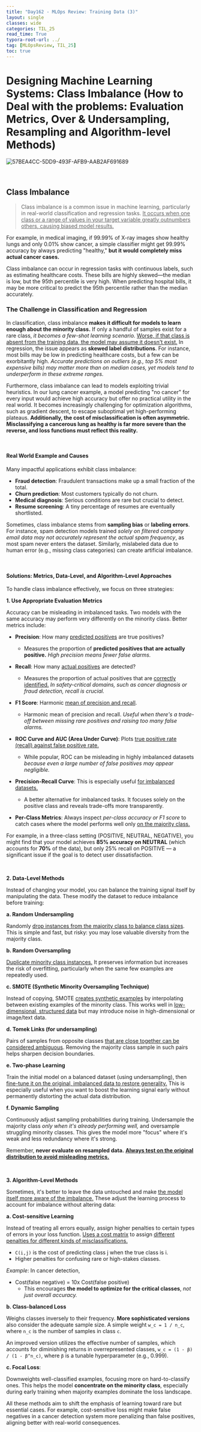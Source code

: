 ```yaml
---
title: "Day162 - MLOps Review: Training Data (3)"
layout: single
classes: wide
categories: TIL_25
read_time: True
typora-root-url: ../
tag: [MLOpsReview, TIL_25]
toc: true 
---
```


# Designing Machine Learning Systems: Class Imbalance (How to Deal with the problems: Evaluation Metrics, Over & Undersampling, Resampling and Algorithm-level Methods)

![57BEA4CC-5DD9-493F-AFB9-AAB2AF691689](../../images/2025-05-25-TIL25_Day162/57BEA4CC-5DD9-493F-AFB9-AAB2AF691689.jpeg)

<br>

## Class Imbalance

> Class imbalance is a common issue in machine learning, particularly in real-world classification and regression tasks. <u>It occurs when one class or a range of values in your target variable greatly outnumbers others, causing biased model results.</u> 

For example, in medical imaging, if 99.99% of X-ray images show healthy lungs and only 0.01% show cancer, a simple classifier might get 99.99% accuracy by always predicting "healthy," **but it would completely miss actual cancer cases.**

Class imbalance can occur in regression tasks with continuous labels, such as estimating healthcare costs. These bills are highly skewed—the median is low, but the 95th percentile is very high. When predicting hospital bills, it may be more critical to predict the 95th percentile rather than the median accurately. 



### The Challenge in Classification and Regression

In classification, class imbalance **makes it difficult for models to learn enough about the minority class.** If only a handful of samples exist for a rare class, *it becomes a few-shot learning scenario.* <u>Worse, if that class is absent from the training data, the model may assume it doesn't exist.</u> In regression, the issue appears as **skewed label distributions**. For instance, most bills may be low in predicting healthcare costs, but a few can be exorbitantly high. *Accurate predictions on outliers (e.g., top 5% most expensive bills) may matter more than on median cases, yet models tend to underperform in these extreme ranges.*

Furthermore, class imbalance can lead to models exploiting trivial heuristics. In our lung cancer example, a model predicting "no cancer" for every input would achieve high accuracy but offer no practical utility in the real world. It becomes increasingly challenging for optimization algorithms, such as gradient descent, to escape suboptimal yet high-performing plateaus. **Additionally, the cost of misclassification is often asymmetric. Misclassifying a cancerous lung as healthy is far more severe than the reverse, and loss functions must reflect this reality.**

<br>

#### Real World Example and Causes

Many impactful applications exhibit class imbalance:

- **Fraud detection**: Fraudulent transactions make up a small fraction of the total.
- **Churn prediction**: Most customers typically do not churn.
- **Medical diagnosis**: Serious conditions are rare but crucial to detect.
- **Resume screening**: A tiny percentage of resumes are eventually shortlisted.

Sometimes, class imbalance stems from **sampling bias** or **labeling errors**. For instance, spam detection models trained *solely on filtered company email data may not accurately represent the actual spam frequency*, as most spam never enters the dataset. Similarly, mislabeled data due to human error (e.g., missing class categories) can create artificial imbalance.

<br>

#### Solutions: Metrics, Data-Level, and Algorithm-Level Approaches

To handle class imbalance effectively, we focus on three strategies:

**1. Use Appropriate Evaluation Metrics**

Accuracy can be misleading in imbalanced tasks. Two models with the same accuracy may perform very differently on the minority class. Better metrics include:

- **Precision**: How many <u>predicted positives</u> are true positives?
  - Measures the proportion of **predicted positives that are actually positive.** *High precision means fewer false alarms.*

- **Recall**: How many <u>actual positives</u> are detected?
  - Measures the proportion of actual positives that are <u>correctly identified.</u> *In safety-critical domains, such as cancer diagnosis or fraud detection, recall is crucial.*

- **F1 Score**: Harmonic <u>mean of precision and recall</u>.
  - Harmonic mean of precision and recall. *Useful when there's a trade-off between missing rare positives and raising too many false alarms.*

- **ROC Curve and AUC (Area Under Curve)**: Plots <u>true positive rate (recall) against false positive rate.</u>
  - While popular, ROC can be misleading in highly imbalanced datasets *because even a large number of false positives may appear negligible.* 

- **Precision-Recall Curve**: This is especially useful <u>for imbalanced datasets.</u>
  - A better alternative for imbalanced tasks. It focuses solely on the positive class and reveals trade-offs more transparently.

- **Per-Class Metrics**: Always inspect *per-class accuracy or F1 score* to catch cases where the model performs well only <u>on the majority class.</u>



For example, in a three-class setting (POSITIVE, NEUTRAL, NEGATIVE), you might find that your model achieves **85% accuracy on NEUTRAL** (which accounts for **70%** of the data), but only 25% recall on POSITIVE — a significant issue if the goal is to detect user dissatisfaction. 



<Br>

**2. Data-Level Methods**

Instead of changing your model, you can balance the training signal itself by manipulating the data. These modify the dataset to reduce imbalance before training:

**a. Random Undersampling**

Randomly <u>drop instances from the majority class to balance class sizes</u>. This is simple and fast, but risky: you may lose valuable diversity from the majority class.

**b. Random Oversampling**

<u>Duplicate minority class instances.</u> It preserves information but increases the risk of overfitting, particularly when the same few examples are repeatedly used.

**c. SMOTE (Synthetic Minority Oversampling Technique)**

Instead of copying, SMOTE <u>creates synthetic examples</u> by interpolating between existing examples of the minority class. This works well in <u>low-dimensional, structured data</u> but may introduce noise in high-dimensional or image/text data. 

**d. Tomek Links (for undersampling)**

Pairs of samples from opposite classes <u>that are close together can be considered ambiguous</u>. Removing the majority class sample in such pairs helps sharpen decision boundaries. 

**e. Two-phase Learning**

Train the initial model on a balanced dataset (using undersampling), then <u>fine-tune it on the original, imbalanced data to restore generality.</u> This is especially useful when you want to boost the learning signal early without permanently distorting the actual data distribution. 

**f. Dynamic Sampling**

Continuously adjust sampling probabilities during training. Undersample the majority class *only when it's already performing well,* and oversample struggling minority classes. This gives the model more "focus" where it's weak and less redundancy where it's strong. 

Remember, **never evaluate on resampled data.** <b><u>Always test on the original distribution to avoid misleading metrics.</u></b>

<Br>

**3. Algorithm-Level Methods**

Sometimes, it's better to leave the data untouched and make <u>the model itself more aware of the imbalance.</u> These adjust the learning process to account for imbalance without altering data:

**a. Cost-sensitive Learning**

Instead of treating all errors equally, assign higher penalties to certain types of errors in your loss function. <u>Uses a cost matrix</u> to assign <u>different penalties for different kinds of misclassifications.</u>

- `C(i,j)` is the cost of predicting class j when the true class is i.
- Higher penalties for confusing rare or high-stakes classes. 

*Example*: In cancer detection,

- Cost(false negative) = 10x Cost(false positive)
  - This encourages **the model to optimize for the critical classes**, *not just overall accuracy.*

**b. Class-balanced Loss**

Weighs classes inversely to their frequency. **More sophisticated versions** also consider the adequate sample size. A simple weight   `w_c = 1 / n_c`, where `n_c` is the number of samples in class `c`.

An improved version utilizes the effective number of samples, which accounts for diminishing returns in overrepresented classes, `w_c = (1 - β) / (1 - β^n_c)`, where `β` is a tunable hyperparameter (e.g., 0.999).

**c. Focal Loss**: 

Downweights well-classified examples, focusing more on hard-to-classify ones. This helps the model **concentrate on the minority class**, especially during early training when majority examples dominate the loss landscape.



All these methods aim to shift the emphasis of learning toward rare but essential cases. For example, cost-sensitive loss might make false negatives in a cancer detection system more penalizing than false positives, aligning better with real-world consequences.

